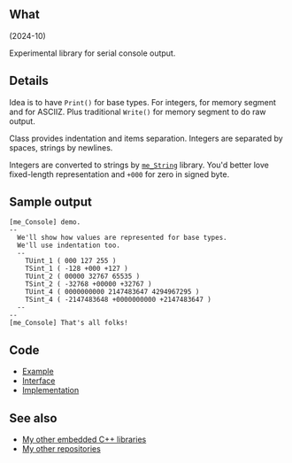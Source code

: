 ## What

(2024-10)

Experimental library for serial console output.


## Details

Idea is to have `Print()` for base types. For integers, for
memory segment and for ASCIIZ. Plus traditional `Write()` for
memory segment to do raw output.

Class provides indentation and items separation. Integers
are separated by spaces, strings by newlines.

Integers are converted to strings by [`me_String`][me_String] library.
You'd better love fixed-length representation and `+000` for
zero in signed byte.

## Sample output

```
[me_Console] demo.
--
  We'll show how values are represented for base types.
  We'll use indentation too.
  --
    TUint_1 ( 000 127 255 )
    TSint_1 ( -128 +000 +127 )
    TUint_2 ( 00000 32767 65535 )
    TSint_2 ( -32768 +00000 +32767 )
    TUint_4 ( 0000000000 2147483647 4294967295 )
    TSint_4 ( -2147483648 +0000000000 +2147483647 )
  --
--
[me_Console] That's all folks!

```

## Code

* [Example][Example]
* [Interface][Interface]
* [Implementation][Implementation]


## See also

* [My other embedded C++ libraries][Embedded]
* [My other repositories][Repos]

[Example]: examples/me_Console/me_Console.ino
[Interface]: src/me_Console.h
[Implementation]: src/me_Console.cpp

[me_String]: https://github.com/martin-eden/Embedded-me_String

[Embedded]: https://github.com/martin-eden/Embedded_Crafts/tree/master/Parts
[Repos]: https://github.com/martin-eden/contents
